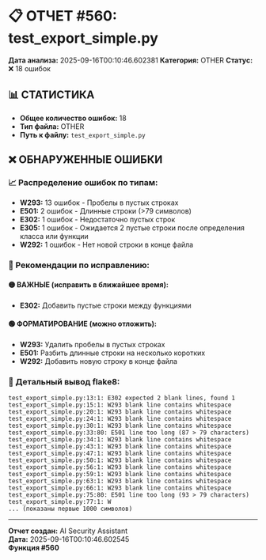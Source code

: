 # 📋 ОТЧЕТ #560: test_export_simple.py

**Дата анализа:** 2025-09-16T00:10:46.602381
**Категория:** OTHER
**Статус:** ❌ 18 ошибок

## 📊 СТАТИСТИКА

- **Общее количество ошибок:** 18
- **Тип файла:** OTHER
- **Путь к файлу:** `test_export_simple.py`

## ❌ ОБНАРУЖЕННЫЕ ОШИБКИ

### 📈 Распределение ошибок по типам:

- **W293:** 13 ошибок - Пробелы в пустых строках
- **E501:** 2 ошибок - Длинные строки (>79 символов)
- **E302:** 1 ошибок - Недостаточно пустых строк
- **E305:** 1 ошибок - Ожидается 2 пустые строки после определения класса или функции
- **W292:** 1 ошибок - Нет новой строки в конце файла

### 🎯 Рекомендации по исправлению:

#### 🟡 ВАЖНЫЕ (исправить в ближайшее время):
- **E302:** Добавить пустые строки между функциями

#### 🟢 ФОРМАТИРОВАНИЕ (можно отложить):
- **W293:** Удалить пробелы в пустых строках
- **E501:** Разбить длинные строки на несколько коротких
- **W292:** Добавить новую строку в конце файла

### 📝 Детальный вывод flake8:

```
test_export_simple.py:13:1: E302 expected 2 blank lines, found 1
test_export_simple.py:15:1: W293 blank line contains whitespace
test_export_simple.py:20:1: W293 blank line contains whitespace
test_export_simple.py:24:1: W293 blank line contains whitespace
test_export_simple.py:30:1: W293 blank line contains whitespace
test_export_simple.py:33:80: E501 line too long (87 > 79 characters)
test_export_simple.py:34:1: W293 blank line contains whitespace
test_export_simple.py:43:1: W293 blank line contains whitespace
test_export_simple.py:47:1: W293 blank line contains whitespace
test_export_simple.py:50:1: W293 blank line contains whitespace
test_export_simple.py:56:1: W293 blank line contains whitespace
test_export_simple.py:59:1: W293 blank line contains whitespace
test_export_simple.py:63:1: W293 blank line contains whitespace
test_export_simple.py:66:1: W293 blank line contains whitespace
test_export_simple.py:75:80: E501 line too long (93 > 79 characters)
test_export_simple.py:77:1: W
... (показаны первые 1000 символов)
```

---
**Отчет создан:** AI Security Assistant  
**Дата:** 2025-09-16T00:10:46.602545  
**Функция #560**
